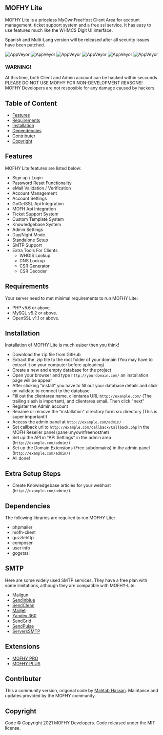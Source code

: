 ## MOFHY Lite
MOFHY Lite is a priceless MyOwnFreeHost Client Area for account management, ticket support system and a free ssl service. It has easy to use features much like the WHMCS Digit UI interface. 

Spanish and Multi-Lang version will be released after all security issues have been patched.

![AppVeyor](https://img.shields.io/badge/Licence-MIT-lightgrey)
![AppVeyor](https://img.shields.io/badge/Version-v1.0.5-lightgrey)
![AppVeyor](https://img.shields.io/badge/Build-passed-lightgreen)
![AppVeyor](https://img.shields.io/badge/Dependencies-php-lightgrey)
![AppVeyor](https://img.shields.io/badge/Dependencies-mysql-lightgrey)
![AppVeyor](https://img.shields.io/badge/Interface-Digit-lightgrey)

### WARNING!
At this time, both Client and Admin account can be hacked within secconds. PLEASE DO NOT USE MOFHY FOR NON-DEVELOPMENT REASONS! MOFHY Developers are not resposible for any damage caused by hackers.

## Table of Content 
- [Features](#features)
- [Requirements](#requirements) 
- [Installation](#installation)
- [Dependencies](#dependencies)
- [Contributer](#contributer)
- [Copyright](#copyright)

## Features
MOFHY Lite features are listed below:
- Sign up / Login 
- Password Reset Functionality
- eMail Validation / Verification 
- Account Management 
- Account Settings 
- GoGetSSL Api Integration 
- MOFH Api Integration 
- Ticket Support System 
- Custom Template System 
- Knowledgebase System
- Admin Settings
- Day/Night Mode
- Standalone Setup 
- SMTP Support 
- Extra Tools For Clients
  - WHOIS Lookup
  - DNS Lookup
  - CSR Generator
  - CSR Decoder

## Requirements
Your server need to met minimal requirements to run MOFHY Lite:
- PHP v5.6 or above.
- MySQL v5.2 or above.
- OpenSSL v1.1 or above. 

## Installation 
Installation of MOFHY Lite is much eaiser then you think!
- Download the zip file from GitHub
- Extract the .zip file to the root folder of your domain (You may have to extract it on your computer before uploading)
- Create a new and empty database for the project
- Open your browser and type ```http://yourdomain.com/``` an installation page will be appear
- After clicking "install" you have to fill out your database details and click on validate to connect to the database 
- Fill out the clientarea name, clientarea URL:```http://example.com/``` (The trailing slash is important), and clientarea email. Then click "next"
- Register the Admin account
- Rename or remove the "installation" directory form src directory (This is super important!)
- Access the admin panel at ```http://example.com/admin/``` 
- Set callback url to ```http://example.com/callback/Callback.php``` in the MOFH Reseller panel (panel.myownfreehostnet)
- Set up the API in "API Settings" in the admin area (```http://example.com/admin/```)
- Set up the Domain Extensions (Free subdomains) in the admin panel (```http://example.com/admin/```)
- All done! 

## Extra Setup Steps
- Create Knowledgebase articles for your webhost (```http://example.com/admin/```).

## Dependencies
The following libraries are required to run MOFHY Lite:
- phpmailer
- mofh-client
- guzzlehttp
- composer
- user info
- gogetssl

## SMTP
Here are some widely used SMTP services. They have a free plan with some limitations, although they are compatible with MOFHY-Lite.
- [Mailgun](https://www.mailgun.com/)
- [Sendinblue](https://sendinblue.com/)
- [SendClean](https://sendclean.com/)
- [Mailjet](https://mailjet.com/)
- [Yandex 360](https://360.yandex.com)
- [SendGrid](https://sendgrid.com/free/)
- [SendPulse](https://sendpulse.com/features/smtp)
- [ServersSMTP](https://serversmtp.com/get-free-emails/)

## Extensions
- [MOFHY PRO](https://getmofhy.eu.org)
- [MOFHY PLUS](https://mofhyplus.rf.gd)

## Contributer
This a community version, origonal code by [Mahtab Hassan](https://github.com/mahtab2003). 
Maintance and updates provided by the MOFHY community.

## Copyright
Code ©️ Copyright 2021 MOFHY Developers. Code released under the MIT license.
